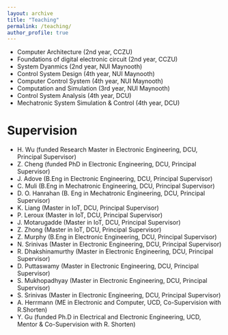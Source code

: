 ```yaml
---
layout: archive
title: "Teaching"
permalink: /teaching/
author_profile: true
---
```


* Computer Architecture (2nd year, CCZU)
* Foundations of digital electronic circuit (2nd year, CCZU)
* System Dyanmics (2nd year, NUI Maynooth)
* Control System Design (4th year, NUI Maynooth)
* Computer Control System (4th year, NUI Maynooth)
* Computation and Simulation (3rd year, NUI Maynooth)
* Control System Analysis (4th year, DCU)
* Mechatronic System Simulation & Control (4th year, DCU)

Supervision
======
* H. Wu (funded Research Master in Electronic Engineering, DCU, Principal Supervisor)
* Z. Cheng (funded PhD in Electronic Engineering, DCU, Principal Supervisor)
* J. Adove (B.Eng in Electronic Engineering, DCU, Principal Supervisor)
* C. Muli (B.Eng in Mechatronic Engineering, DCU, Principal Supervisor)
* D. O. Hanrahan (B. Eng in Mechatronic Engineering, DCU, Principal Supervisor)
* K. Liang (Master in IoT, DCU, Principal Supervisor)
* P. Leroux (Master in IoT, DCU, Principal Supervisor)
* J. Motarugadde (Master in IoT, DCU, Principal Supervisor)
* Z. Zhong (Master in IoT, DCU, Principal Supervisor)
* Z. Murphy (B.Eng in Electronic Engineering, DCU, Principal Supervisor)
* N. Srinivas (Master in Electronic Engineering, DCU, Principal Supervisor)
* R. Dhakshinamurthy (Master in Electronic Engineering, DCU, Principal Supervisor)
* D. Puttaswamy (Master in Electronic Engineering, DCU, Principal Supervisor)
* S. Mukhopadhyay (Master in Electronic Engineering, DCU, Principal Supervisor)
* S. Srinivas (Master in Electronic Engineering, DCU, Principal Supervisor)
* A. Herrmann (ME in Electronic and Computer, UCD, Co-Supervision with R.Shorten)
* Y. Gu (funded Ph.D in Electrical and Electronic Engineering, UCD, Mentor & Co-Supervision with R. Shorten)